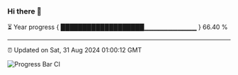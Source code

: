 ### Hi there 👋

⏳ Year progress { ███████████████████▁▁▁▁▁▁▁▁▁▁▁ } 66.40 %

---

⏰ Updated on Sat, 31 Aug 2024 01:00:12 GMT

![Progress Bar CI](https://github.com/liununu/liununu/workflows/Progress%20Bar%20CI/badge.svg)
